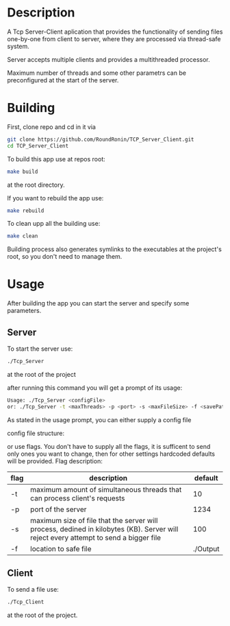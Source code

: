 # Description

A Tcp Server-Client aplication that provides the functionality of sending files one-by-one from client to server, where they are processed via thread-safe system.

Server accepts multiple clients and provides a multithreaded processor.

Maximum number of threads and some other parametrs can be preconfigured at the start of the server.

# Building

First, clone repo and cd in it via

```sh 
git clone https://github.com/RoundRonin/TCP_Server_Client.git
cd TCP_Server_Client
```

To build this app use at repos root:

```sh 
make build
```

at the root directory.

If you want to rebuild the app use:

```sh 
make rebuild
```

To clean upp all the building use:

```sh 
make clean
```

Building process also generates symlinks to the executables at the project's root, so you don't need to manage them.

# Usage

After building the app you can start the server and specify some parameters.

## Server

To start the server use:

```sh 
./Tcp_Server
```

at the root of the project

after running this command you will get a prompt of its usage:

```sh 
Usage: ./Tcp_Server <configFile>
or: ./Tcp_Server -t <maxThreads> -p <port> -s <maxFileSize> -f <savePath>
```

As stated in the usage prompt, you can either supply a config file

config file structure:


or use flags. You don't have to supply all the flags, it is sufficent to send only ones you want to change, then for other settings hardcoded defaults will be provided. Flag description:

|flag|description|default|
|---|---|---|
|-t|maximum amount of simultaneous threads that can process client's requests|10|
|-p|port of the server|1234|
|-s|maximum size of file that the server will process, dedined in kilobytes (KB). Server will reject every attempt to send a bigger file|100|
|-f|location to safe file|./Output|

## Client

To send a file use:

```sh 
./Tcp_Client
```

at the root of the project.
